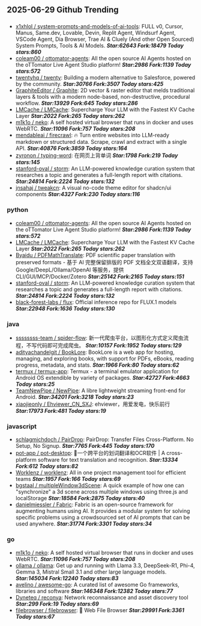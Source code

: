 ## 2025-06-29 Github Trending

### 
* [x1xhlol / system-prompts-and-models-of-ai-tools](https://github.com/x1xhlol/system-prompts-and-models-of-ai-tools): FULL v0, Cursor, Manus, Same.dev, Lovable, Devin, Replit Agent, Windsurf Agent, VSCode Agent, Dia Browser, Trae AI & Cluely (And other Open Sourced) System Prompts, Tools & AI Models. ***Star:62643 Fork:18479 Today stars:860***
* [coleam00 / ottomator-agents](https://github.com/coleam00/ottomator-agents): All the open source AI Agents hosted on the oTTomator Live Agent Studio platform! ***Star:2986 Fork:1139 Today stars:572***
* [twentyhq / twenty](https://github.com/twentyhq/twenty): Building a modern alternative to Salesforce, powered by the community. ***Star:30766 Fork:3507 Today stars:425***
* [GraphiteEditor / Graphite](https://github.com/GraphiteEditor/Graphite): 2D vector & raster editor that melds traditional layers & tools with a modern node-based, non-destructive, procedural workflow. ***Star:13929 Fork:645 Today stars:286***
* [LMCache / LMCache](https://github.com/LMCache/LMCache): Supercharge Your LLM with the Fastest KV Cache Layer ***Star:2022 Fork:265 Today stars:262***
* [m1k1o / neko](https://github.com/m1k1o/neko): A self hosted virtual browser that runs in docker and uses WebRTC. ***Star:11096 Fork:757 Today stars:208***
* [mendableai / firecrawl](https://github.com/mendableai/firecrawl): 🔥 Turn entire websites into LLM-ready markdown or structured data. Scrape, crawl and extract with a single API. ***Star:40876 Fork:3859 Today stars:164***
* [zyronon / typing-word](https://github.com/zyronon/typing-word): 在网页上背单词 ***Star:1798 Fork:219 Today stars:145***
* [stanford-oval / storm](https://github.com/stanford-oval/storm): An LLM-powered knowledge curation system that researches a topic and generates a full-length report with citations. ***Star:24814 Fork:2224 Today stars:132***
* [jnsahaj / tweakcn](https://github.com/jnsahaj/tweakcn): A visual no-code theme editor for shadcn/ui components ***Star:4327 Fork:230 Today stars:116***

### python
* [coleam00 / ottomator-agents](https://github.com/coleam00/ottomator-agents): All the open source AI Agents hosted on the oTTomator Live Agent Studio platform! ***Star:2986 Fork:1139 Today stars:572***
* [LMCache / LMCache](https://github.com/LMCache/LMCache): Supercharge Your LLM with the Fastest KV Cache Layer ***Star:2022 Fork:265 Today stars:262***
* [Byaidu / PDFMathTranslate](https://github.com/Byaidu/PDFMathTranslate): PDF scientific paper translation with preserved formats - 基于 AI 完整保留排版的 PDF 文档全文双语翻译，支持 Google/DeepL/Ollama/OpenAI 等服务，提供 CLI/GUI/MCP/Docker/Zotero ***Star:25142 Fork:2165 Today stars:151***
* [stanford-oval / storm](https://github.com/stanford-oval/storm): An LLM-powered knowledge curation system that researches a topic and generates a full-length report with citations. ***Star:24814 Fork:2224 Today stars:132***
* [black-forest-labs / flux](https://github.com/black-forest-labs/flux): Official inference repo for FLUX.1 models ***Star:22948 Fork:1636 Today stars:130***

### java
* [ssssssss-team / spider-flow](https://github.com/ssssssss-team/spider-flow): 新一代爬虫平台，以图形化方式定义爬虫流程，不写代码即可完成爬虫。 ***Star:10157 Fork:1952 Today stars:129***
* [adityachandelgit / BookLore](https://github.com/adityachandelgit/BookLore): BookLore is a web app for hosting, managing, and exploring books, with support for PDFs, eBooks, reading progress, metadata, and stats. ***Star:1966 Fork:80 Today stars:62***
* [termux / termux-app](https://github.com/termux/termux-app): Termux - a terminal emulator application for Android OS extendible by variety of packages. ***Star:42727 Fork:4663 Today stars:25***
* [TeamNewPipe / NewPipe](https://github.com/TeamNewPipe/NewPipe): A libre lightweight streaming front-end for Android. ***Star:34201 Fork:3218 Today stars:23***
* [xiaojieonly / Ehviewer_CN_SXJ](https://github.com/xiaojieonly/Ehviewer_CN_SXJ): ehviewer，用爱发电，快乐前行 ***Star:17973 Fork:481 Today stars:19***

### javascript
* [schlagmichdoch / PairDrop](https://github.com/schlagmichdoch/PairDrop): PairDrop: Transfer Files Cross-Platform. No Setup, No Signup. ***Star:7765 Fork:445 Today stars:170***
* [pot-app / pot-desktop](https://github.com/pot-app/pot-desktop): 🌈一个跨平台的划词翻译和OCR软件 | A cross-platform software for text translation and recognition. ***Star:13334 Fork:612 Today stars:82***
* [Worklenz / worklenz](https://github.com/Worklenz/worklenz): All in one project management tool for efficient teams ***Star:1957 Fork:166 Today stars:69***
* [bgstaal / multipleWindow3dScene](https://github.com/bgstaal/multipleWindow3dScene): A quick example of how one can "synchronize" a 3d scene across multiple windows using three.js and localStorage ***Star:18584 Fork:2875 Today stars:40***
* [danielmiessler / Fabric](https://github.com/danielmiessler/Fabric): Fabric is an open-source framework for augmenting humans using AI. It provides a modular system for solving specific problems using a crowdsourced set of AI prompts that can be used anywhere. ***Star:31774 Fork:3301 Today stars:34***

### go
* [m1k1o / neko](https://github.com/m1k1o/neko): A self hosted virtual browser that runs in docker and uses WebRTC. ***Star:11096 Fork:757 Today stars:208***
* [ollama / ollama](https://github.com/ollama/ollama): Get up and running with Llama 3.3, DeepSeek-R1, Phi-4, Gemma 3, Mistral Small 3.1 and other large language models. ***Star:145034 Fork:12240 Today stars:83***
* [avelino / awesome-go](https://github.com/avelino/awesome-go): A curated list of awesome Go frameworks, libraries and software ***Star:146348 Fork:12382 Today stars:77***
* [Dyneteq / reconya](https://github.com/Dyneteq/reconya): Network reconnaissance and asset discovery tool ***Star:299 Fork:19 Today stars:69***
* [filebrowser / filebrowser](https://github.com/filebrowser/filebrowser): 📂 Web File Browser ***Star:29991 Fork:3361 Today stars:67***
